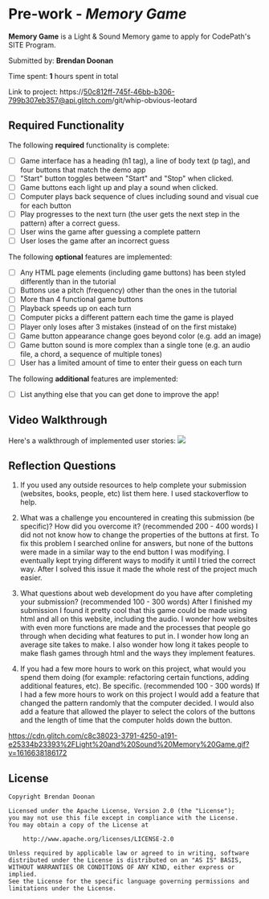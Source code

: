 # Pre-work - *Memory Game*

**Memory Game** is a Light & Sound Memory game to apply for CodePath's SITE Program. 

Submitted by: **Brendan Doonan**

Time spent: **1** hours spent in total

Link to project: https://50c812ff-745f-46bb-b306-799b307eb357@api.glitch.com/git/whip-obvious-leotard

## Required Functionality

The following **required** functionality is complete:

* [ ] Game interface has a heading (h1 tag), a line of body text (p tag), and four buttons that match the demo app
* [ ] "Start" button toggles between "Start" and "Stop" when clicked. 
* [ ] Game buttons each light up and play a sound when clicked. 
* [ ] Computer plays back sequence of clues including sound and visual cue for each button
* [ ] Play progresses to the next turn (the user gets the next step in the pattern) after a correct guess. 
* [ ] User wins the game after guessing a complete pattern
* [ ] User loses the game after an incorrect guess

The following **optional** features are implemented:

* [ ] Any HTML page elements (including game buttons) has been styled differently than in the tutorial
* [ ] Buttons use a pitch (frequency) other than the ones in the tutorial
* [ ] More than 4 functional game buttons
* [ ] Playback speeds up on each turn
* [ ] Computer picks a different pattern each time the game is played
* [ ] Player only loses after 3 mistakes (instead of on the first mistake)
* [ ] Game button appearance change goes beyond color (e.g. add an image)
* [ ] Game button sound is more complex than a single tone (e.g. an audio file, a chord, a sequence of multiple tones)
* [ ] User has a limited amount of time to enter their guess on each turn

The following **additional** features are implemented:

- [ ] List anything else that you can get done to improve the app!

## Video Walkthrough

Here's a walkthrough of implemented user stories:
![](your-link-here)


## Reflection Questions
1. If you used any outside resources to help complete your submission (websites, books, people, etc) list them here. 
I used stackoverflow to help.

2. What was a challenge you encountered in creating this submission (be specific)? How did you overcome it? (recommended 200 - 400 words) 
I did not not know how to change the properties of the buttons at first. To fix this problem I searched online for answers, but none of the buttons were made in a similar way to the end button I was modifying. I eventually kept trying different ways to modify it until I tried the correct way. After I solved this issue it made the whole rest of the project much easier.

3. What questions about web development do you have after completing your submission? (recommended 100 - 300 words) 
After I finished my submission I found it pretty cool that this game could be made using html and all on this website, including the audio. I wonder how websites with even more functions are made and the processes that people go through when deciding what features to put in. I wonder how long an average site takes to make. I also wonder how long it takes people to make flash games through html and the ways they implement features.

4. If you had a few more hours to work on this project, what would you spend them doing (for example: refactoring certain functions, adding additional features, etc). Be specific. (recommended 100 - 300 words) 
If I had a few more hours to work on this project I would add a feature that changed the pattern randomly that the computer decided. I would also add a feature that allowed the player to select the colors of the buttons and the length of time that the computer holds down the button.

https://cdn.glitch.com/c8c38023-3791-4250-a191-e25334b23393%2FLight%20and%20Sound%20Memory%20Game.gif?v=1616638186172

## License

    Copyright Brendan Doonan

    Licensed under the Apache License, Version 2.0 (the "License");
    you may not use this file except in compliance with the License.
    You may obtain a copy of the License at

        http://www.apache.org/licenses/LICENSE-2.0

    Unless required by applicable law or agreed to in writing, software
    distributed under the License is distributed on an "AS IS" BASIS,
    WITHOUT WARRANTIES OR CONDITIONS OF ANY KIND, either express or implied.
    See the License for the specific language governing permissions and
    limitations under the License.